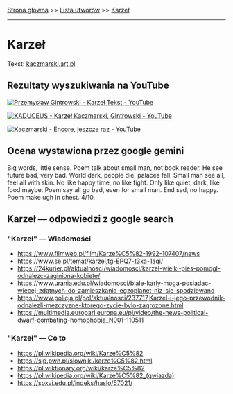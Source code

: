 [Strona głowna](../index.md) >> [Lista utworów](../list.md) >> [Karzeł](199.md)

---

# Karzeł

Tekst: [kaczmarski.art.pl](https://www.kaczmarski.art.pl/tworczosc/wiersze/karzel/)

## Rezultaty wyszukiwania na YouTube

[![Przemysław Gintrowski - Karzeł  Tekst - YouTube](http://img.youtube.com/vi/UQnXi4PTpK4/0.jpg)](https://www.youtube.com/watch?v=UQnXi4PTpK4 "Przemysław Gintrowski - Karzeł  Tekst - YouTube")

[![KADUCEUS - Karzeł Kaczmarski, Gintrowski - YouTube](http://img.youtube.com/vi/6ZDP-nL2LOE/0.jpg)](https://www.youtube.com/watch?v=6ZDP-nL2LOE "KADUCEUS - Karzeł Kaczmarski, Gintrowski - YouTube")

[![Kaczmarski - Encore, jeszcze raz - YouTube](http://img.youtube.com/vi/nKoqGkB9l3A/0.jpg)](https://www.youtube.com/watch?v=nKoqGkB9l3A "Kaczmarski - Encore, jeszcze raz - YouTube")

## Ocena wystawiona przez google gemini

Big words, little sense. Poem talk about small man, not book reader. He see future bad, very bad. World dark, people die, palaces fall. Small man see all, feel all with skin. No like happy time, no like fight. Only like quiet, dark, like food maybe. Poem say all go bad, even for small man. End sad, no happy. Poem make ugh in chest. 4/10.


## Karzeł — odpowiedzi z google search

### "Karzeł" — Wiadomości

 - <https://www.filmweb.pl/film/Karze%C5%82-1992-107407/news>
 - <https://www.se.pl/temat/karzel,tg-EPQ7-t3xa-1aqi/>
 - <https://24kurier.pl/aktualnosci/wiadomosci/karzel-wielki-pies-pomogl-odnalezc-zaginiona-kobiete/>
 - <https://www.urania.edu.pl/wiadomosci/biale-karly-moga-posiadac-wiecej-zdatnych-do-zamieszkania-egzoplanet-niz-sie-spodziewano>
 - <https://www.policja.pl/pol/aktualnosci/237717,Karzel-i-jego-przewodnik-odnalezli-mezczyzne-ktorego-zycie-bylo-zagrozone.html>
 - <https://multimedia.europarl.europa.eu/pl/video/the-news-political-dwarf-combating-homophobia_N001-110511>

### "Karzeł" — Co to

 - <https://pl.wikipedia.org/wiki/Karze%C5%82>
 - <https://sjp.pwn.pl/slowniki/karze%C5%82.html>
 - <https://pl.wiktionary.org/wiki/karze%C5%82>
 - <https://pl.wikipedia.org/wiki/Karze%C5%82_(gwiazda)>
 - <https://spxvi.edu.pl/indeks/haslo/57021/>

